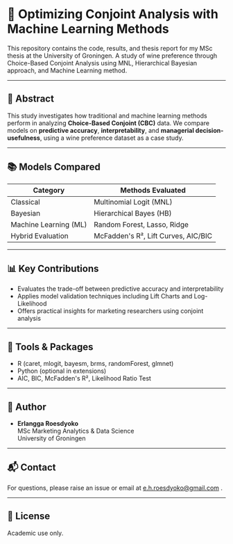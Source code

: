 

# 🍷 Optimizing Conjoint Analysis with Machine Learning Methods

This repository contains the code, results, and thesis report for my MSc thesis at the University of Groningen.
A study of wine preference through Choice-Based Conjoint Analysis using MNL, Hierarchical Bayesian approach, and Machine Learning method.

---

## 📄 Abstract

This study investigates how traditional and machine learning methods perform in analyzing **Choice-Based Conjoint (CBC)** data. We compare models on **predictive accuracy**, **interpretability**, and **managerial decision-usefulness**, using a wine preference dataset as a case study.

---

## 📚 Models Compared

| Category               | Methods Evaluated                    |
|------------------------|--------------------------------------|
| Classical              | Multinomial Logit (MNL)              |
| Bayesian               | Hierarchical Bayes (HB)              |
| Machine Learning (ML)  | Random Forest, Lasso, Ridge          |
| Hybrid Evaluation      | McFadden's R², Lift Curves, AIC/BIC  |

---

## 📊 Key Contributions

- Evaluates the trade-off between predictive accuracy and interpretability
- Applies model validation techniques including Lift Charts and Log-Likelihood
- Offers practical insights for marketing researchers using conjoint analysis

---

## 🔧 Tools & Packages

- R (caret, mlogit, bayesm, brms, randomForest, glmnet)
- Python (optional in extensions)
- AIC, BIC, McFadden's R², Likelihood Ratio Test

---

## 👤 Author

- **Erlangga Roesdyoko**  
  MSc Marketing Analytics & Data Science  
  University of Groningen

---

## 📬 Contact

For questions, please raise an issue or email at e.h.roesdyoko@gmail.com .

---

## 📄 License

Academic use only.

